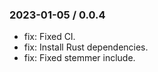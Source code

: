 ### 2023-01-05 / 0.0.4

- fix: Fixed CI.
- fix: Install Rust dependencies.
- fix: Fixed stemmer include.

